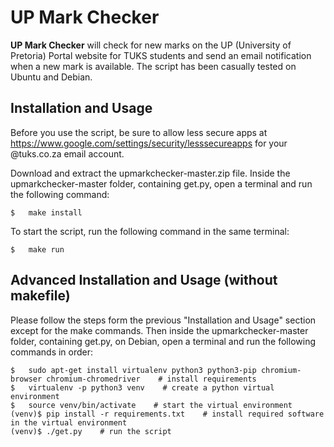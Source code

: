UP Mark Checker
===============
__UP Mark Checker__ will check for new marks on the UP (University of Pretoria) Portal website for TUKS students and send an email notification when a new mark is available. The script has been casually tested on Ubuntu and Debian.


Installation and Usage
----------------------
Before you use the script, be sure to allow less secure apps at https://www.google.com/settings/security/lesssecureapps for your @tuks.co.za email account.

Download and extract the upmarkchecker-master.zip file.  Inside the upmarkchecker-master folder, containing get.py, open a terminal and run the following command:
```shell
$	make install
```

To start the script, run the following command in the same terminal:
```shell
$	make run
```

Advanced Installation and Usage (without makefile)
--------------------------------------------------
Please follow the steps form the previous "Installation and Usage" section except for the make commands. Then inside the upmarkchecker-master folder, containing get.py, on Debian, open a terminal and run the following commands in order:
```shell
$	sudo apt-get install virtualenv python3 python3-pip chromium-browser chromium-chromedriver    # install requirements
$	virtualenv -p python3 venv    # create a python virtual environment
$	source venv/bin/activate    # start the virtual environment
(venv)$	pip install -r requirements.txt    # install required software in the virtual environment
(venv)$	./get.py    # run the script
```

